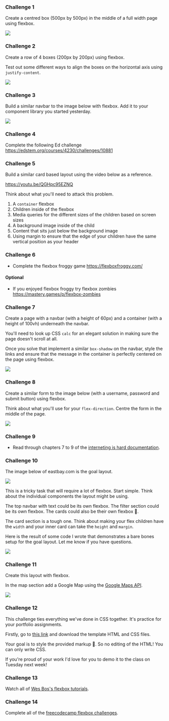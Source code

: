 ### Challenge 1

Create a centred box (500px by 500px) in the middle of a full width page using flexbox.

![](https://dl.dropboxusercontent.com/s/0e8znu34zuxd949/basic-flexbox.png?dl=0)

### Challenge 2

Create a row of 4 boxes (200px by 200px) using flexbox. 

Test out some different ways to align the boxes on the horizontal axis using `justify-content`.

![](https://dl.dropboxusercontent.com/s/9tdzjo4ir5rwrso/flexbox-row.png?dl=0)

### Challenge 3

Build a similar navbar to the image below with flexbox. Add it to your component library you started yesterday.

![](https://dl.dropboxusercontent.com/s/qxtopzvw9s440ua/navbar.png?dl=0)

### Challenge 4

Complete the following Ed challenge https://edstem.org/courses/4230/challenges/10881

### Challenge 5

Build a similar card based layout using the video below as a reference.

https://youtu.be/QGHpc95EZNQ

Think about what you'll need to attack this problem.

1. A `container` flexbox
2. Children inside of the flexbox
3. Media queries for the different sizes of the children based on screen sizes
4. A background image inside of the child
5. Content that sits just below the background image 
6. Using margin to ensure that the edge of your children have the same vertical position as your header

### Challenge 6
- Complete the flexbox froggy game https://flexboxfroggy.com/

#### Optional
- If you enjoyed flexbox froggy try flexbox zombies https://mastery.games/p/flexbox-zombies

### Challenge 7

Create a page with a navbar (with a height of 60px) and a container (with a height of 100vh) underneath the navbar.

You'll need to look up CSS `calc` for an elegant solution in making sure the page doesn't scroll at all.

Once you solve that implement a similar `box-shadow` on the navbar, style the links and ensure that the message in the container is perfectly centered on the page using flexbox.

![](https://dl.dropboxusercontent.com/s/rq1zzsbbos880yz/calc_example.png)

### Challenge 8

Create a similar form to the image below (with a username, password and submit button) using flexbox. 

Think about what you'll use for your `flex-direction`. Centre the form in the middle of the page.

![](https://dl.dropboxusercontent.com/s/vq2l33ckop6xjza/form_flexbox.png)

### Challenge 9
- Read through chapters 7 to 9 of the [interneting is hard documentation](https://internetingishard.netlify.app/html-and-css/flexbox/).

### Challenge 10

The image below of eastbay.com is the goal layout.

![](https://dl.dropboxusercontent.com/s/u84bvcewozz711g/products-page.png?dl=0)

This is a tricky task that will require a lot of flexbox. Start simple. Think about the individual components the layout might be using.

The top navbar with text could be its own flexbox. The filter section could be its own flexbox. The cards could also be their own flexbox 🤯. 

The card section is a tough one. Think about making your flex children have the `width` and your inner card can take the `height` and `margin`.

Here is the result of some code I wrote that demonstrates a bare bones setup for the goal layout. Let me know if you have questions.

![](https://dl.dropboxusercontent.com/s/5cg6pcifoh6c4td/basketball.png)

### Challenge 11

Create this layout with flexbox.

In the map section add a Google Map using the [Google Maps API](https://cloud.google.com/maps-platform/maps/).

![](https://media.giphy.com/media/ygx418kE1s656bTCZp/giphy.gif)

### Challenge 12

This challenge ties everything we've done in CSS together. It's practice for your portfolio assignments.

Firstly, go to [this link](http://www.csszengarden.com/) and download the template HTML and CSS files.

Your goal is to style the provided markup 🎨. So no editing of the HTML! You can only write CSS. 

If you're proud of your work I'd love for you to demo it to the class on Tuesday next week!

### Challenge 13

Watch all of [Wes Bos's flexbox tutorials](https://flexbox.io/).

### Challenge 14

Complete all of the [freecodecamp flexbox challenges](https://learn.freecodecamp.org/responsive-web-design/css-flexbox).

